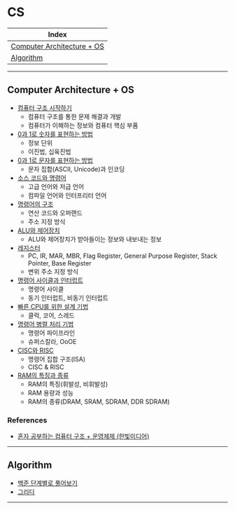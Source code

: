 # CS

| Index                                                    |
|----------------------------------------------------------|
| [Computer Architecture + OS](#computer-architecture--os) |
| [Algorithm](#algorithm)                                  |

---

## Computer Architecture + OS
- [컴퓨터 구조 시작하기](CompArch-OS-Notes/혼자%20공부하는%20컴퓨터%20구조%20+%20운영체제/Chapter01.md)
    - 컴퓨터 구조를 통한 문제 해결과 개발
    - 컴퓨터가 이해하는 정보와 컴퓨터 핵심 부품
- [0과 1로 숫자를 표현하는 방법](CompArch-OS-Notes/혼자%20공부하는%20컴퓨터%20구조%20+%20운영체제/Chapter02-1.md)
    - 정보 단위
    - 이진법, 십육진법
- [0과 1로 문자를 표현하는 방법](CompArch-OS-Notes/혼자%20공부하는%20컴퓨터%20구조%20+%20운영체제/Chapter02-2.md)
    - 문자 집합(ASCII, Unicode)과 인코딩
- [소스 코드와 명령어](CompArch-OS-Notes/혼자%20공부하는%20컴퓨터%20구조%20+%20운영체제/Chapter03-1.md)
    - 고급 언어와 저급 언어
    - 컴파일 언어와 인터프리터 언어
- [명령어의 구조](CompArch-OS-Notes/혼자%20공부하는%20컴퓨터%20구조%20+%20운영체제/Chapter03-2.md)
    - 연산 코드와 오퍼랜드
    - 주소 지정 방식
- [ALU와 제어장치](CompArch-OS-Notes/혼자%20공부하는%20컴퓨터%20구조%20+%20운영체제/Chapter04-1.md)
    - ALU와 제어장치가 받아들이는 정보와 내보내는 정보
- [레지스터](CompArch-OS-Notes/혼자%20공부하는%20컴퓨터%20구조%20+%20운영체제/Chapter04-2.md)
    - PC, IR, MAR, MBR, Flag Register, General Purpose Register, Stack Pointer, Base Register
    - 변위 주소 지정 방식
- [명령어 사이클과 인터럽트](CompArch-OS-Notes/혼자%20공부하는%20컴퓨터%20구조%20+%20운영체제/Chapter04-3.md)
    - 명령어 사이클
    - 동기 인터럽트, 비동기 인터럽트
- [빠른 CPU를 위한 설계 기법](./CompArch-OS-Notes/혼자%20공부하는%20컴퓨터%20구조%20+%20운영체제/Chapter05-1.md)
    - 클럭, 코어, 스레드
- [명령어 병렬 처리 기법](./CompArch-OS-Notes/혼자%20공부하는%20컴퓨터%20구조%20+%20운영체제/Chapter05-2.md)
    - 명령어 파이프라인
    - 슈퍼스칼라, OoOE
- [CISC와 RISC](./CompArch-OS-Notes/혼자%20공부하는%20컴퓨터%20구조%20+%20운영체제/Chapter05-3.md)
    - 명령어 집합 구조(ISA)
    - CISC & RISC
- [RAM의 특징과 종류](./CompArch-OS-Notes/혼자%20공부하는%20컴퓨터%20구조%20+%20운영체제/Chapter06-1.md)
    - RAM의 특징(휘발성, 비휘발성)
    - RAM 용량과 성능
    - RAM의 종류(DRAM, SRAM, SDRAM, DDR SDRAM)

### References
- [혼자 공부하는 컴퓨터 구조 + 운영체제 (한빛미디어)](https://www.youtube.com/playlist?list=PLVsNizTWUw7FCS83JhC1vflK8OcLRG0Hl)
---

## Algorithm
- [백준 단계별로 풀어보기](./Algorithm/BAEKJOON/단계별로%20풀어보기)
- [그리디](./Algorithm/Greedy)

---